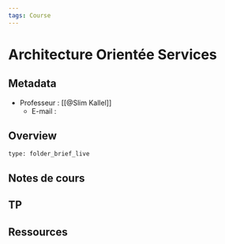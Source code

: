```yaml
---
tags: Course
---
```


# Architecture Orientée Services 
## Metadata 
* Professeur : [[@Slim Kallel]]
	* E-mail : 

## Overview
 
```ccard
type: folder_brief_live
```
 
## Notes de cours
## TP
## Ressources 